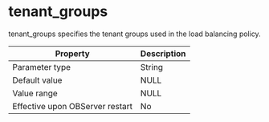 tenant_groups 
==================================

tenant_groups specifies the tenant groups used in the load balancing policy. 


|          **Property**           | **Description** |
|---------------------------------|-----------------|
| Parameter type                  | String          |
| Default value                   | NULL            |
| Value range                     | NULL            |
| Effective upon OBServer restart | No              |



